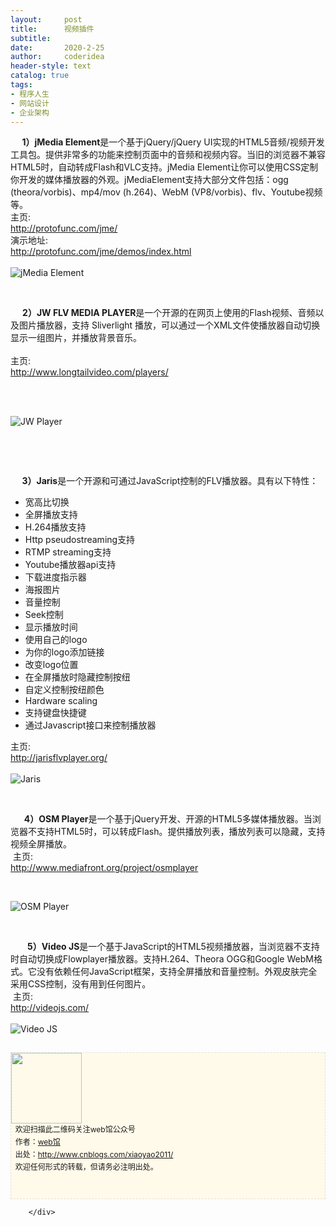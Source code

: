 ```yaml
---
layout:     post
title:      视频插件
subtitle:   
date:       2020-2-25
author:     coderidea
header-style: text
catalog: true
tags:
- 程序人生
- 网站设计
- 企业架构
--- 
```

<div class="postBody">
			<div id="cnblogs_post_body" class="blogpost-body"><div class="Name">   <strong>  1）jMedia Element</strong>是一个基于jQuery/jQuery UI实现的HTML5音频/视频开发工具包。提供非常多的功能来控制页面中的音频和视频内容。当旧的浏览器不兼容HTML5时，自动转成Flash和VLC支持。jMedia Element让你可以使用CSS定制你开发的媒体播放器的外观。jMediaElement支持大部分文件包括：ogg (theora/vorbis)、mp4/mov (h.264)、WebM (VP8/vorbis)、flv、Youtube视频等。</div>
<div>
<div class="P">
<div class="K">主页:</div>
</div>
<div class="P">
<div class="V"><a href="http://protofunc.com/jme/">http://protofunc.com/jme/</a></div>
</div>
<div class="P">
<div class="K">演示地址:</div>
<div class="V"><a href="http://protofunc.com/jme/demos/index.html">http://protofunc.com/jme/demos/index.html</a></div>
</div>
<div class="P">
<div class="K"> </div>
</div>
</div>
<div class="Img"><img src="http://www.open-lib.com/attachment/2010-06-20/18-32-45a.jpg" alt="jMedia Element" /></div>
<div class="Content">
<p> </p>
<div class="Name">    <strong> 2）JW FLV MEDIA PLAYER</strong>是一个开源的在网页上使用的Flash视频、音频以及图片播放器，支持 Sliverlight 播放，可以通过一个XML文件使播放器自动切换显示一组图片，并播放背景音乐。
<div class="tool gray"> </div>
</div>
<div>
<div class="P">
<div class="K">主页:</div>
</div>
<div class="P">
<div class="V"><a href="http://www.longtailvideo.com/players/">http://www.longtailvideo.com/players/</a></div>
</div>
<div class="P">
<div class="K"> </div>
</div>
</div>
<p> </p>
<div class="Img"><img src="http://www.open-lib.com/attachment/2011-09/04-22-24-26a.jpg" alt="JW Player" /></div>
<div class="Content">
<p> </p>
<p> </p>
<div class="Name">   <strong>  3）Jaris</strong>是一个开源和可通过JavaScript控制的FLV播放器。具有以下特性：
<ul><li>宽高比切换</li>
<li>全屏播放支持</li>
<li>H.264播放支持</li>
<li>Http pseudostreaming支持</li>
<li>RTMP streaming支持</li>
<li>Youtube播放器api支持</li>
<li>下载进度指示器</li>
<li>海报图片</li>
<li>音量控制</li>
<li>Seek控制</li>
<li>显示播放时间</li>
<li>使用自己的logo</li>
<li>为你的logo添加链接</li>
<li>改变logo位置</li>
<li>在全屏播放时隐藏控制按纽</li>
<li>自定义控制按纽颜色</li>
<li>Hardware scaling</li>
<li>支持键盘快捷键</li>
<li>通过Javascript接口来控制播放器</li>
</ul></div>
<div>
<div class="P">
<div class="K">主页:</div>
</div>
<div class="P">
<div class="V"><a href="http://jarisflvplayer.org/">http://jarisflvplayer.org/</a></div>
</div>
<div class="P">
<div class="K"> </div>
</div>
</div>
<div class="Img"><img src="http://www.open-lib.com/attachment/2011-02/11-16-1-56d.jpg" alt="Jaris" /></div>
<div class="Content">
<p> </p>
<div class="Name">   <strong>   4）OSM Player</strong>是一个基于jQuery开发、开源的HTML5多媒体播放器。当浏览器不支持HTML5时，可以转成Flash。提供播放列表，播放列表可以隐藏，支持视频全屏播放。
<div class="tool gray"> 主页:</div>
</div>
<div>
<div class="P">
<div class="V"><a href="http://www.mediafront.org/project/osmplayer">http://www.mediafront.org/project/osmplayer</a></div>
</div>
</div>
<p> </p>
<div class="Img"><img src="http://www.open-lib.com/attachment/2010-04-22/22-34-19a.jpg" alt="OSM Player" /></div>
<div class="Content">
<p> </p>
<div class="Name">      <strong> 5）Video JS</strong>是一个基于JavaScript的HTML5视频播放器，当浏览器不支持时自动切换成Flowplayer播放器。支持H.264、Theora OGG和Google WebM格式。它没有依赖任何JavaScript框架，支持全屏播放和音量控制。外观皮肤完全采用CSS控制，没有用到任何图片。
<div class="tool gray"> 主页:</div>
</div>
<div>
<div class="P">
<div class="V"><a href="http://videojs.com/">http://videojs.com/</a></div>
</div>
<div class="P">
<div class="K"> </div>
</div>
</div>
<div class="Img"><img src="http://www.open-lib.com/attachment/2010-05-24/19-59-34a.jpg" alt="Video JS" /></div>
</div>
<div id="ckepop"> </div>
<div>
<p id="PSignature" style="line-height:20px;background:#FFFAEA no-repeat 2% 50%;font-size:12px;border:#e0e0e0 1px dashed;"><img title="web馆" src="https://files.cnblogs.com/xiaoyao2011/wx.gif" alt="" width="113" height="113" /><br />  欢迎扫描此二维码关注web馆公众号  <br />  作者：<a href="http://www.cnblogs.com/xiaoyao2011/">web馆</a>  <br />  出处：<a href="http://www.cnblogs.com/xiaoyao2011">http://www.cnblogs.com/xiaoyao2011/</a> <br />  欢迎任何形式的转载，但请务必注明出处。<br /><br /><br /></p>


</div>


</div>


</div>


</div></div><div id="MySignature"></div>
<div class="clear"></div>
<div id="blog_post_info_block">
<div id="BlogPostCategory"></div>
<div id="EntryTag"></div>
<div id="blog_post_info">
</div>
<div class="clear"></div>
<div id="post_next_prev"></div>
</div>


		</div>